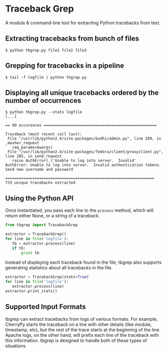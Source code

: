 # Traceback Grep

A module & command-line tool for extracting Python tracebacks from text.


##  Extracting tracebacks from bunch of files

    $ python tbgrep.py file1 file2 file3

## Grepping for tracebacks in a pipeline

    $ tail -f logfile | python tbgrep.py

## Displaying all unique tracebacks ordered by the number of occurrences

    $ python tbgrep.py --stats logfile
    [...]
    
    == 99 occurences ==================================================
    
    Traceback (most recent call last):
     File "/usr/lib/python2.4/site-packages/bodhi/admin.py", line 209, in _masher_request
       req_params=kwargs)
     File "/usr/lib/python2.4/site-packages/fedora/client/proxyclient.py", line 285, in send_request
       raise AuthError(_('Unable to log into server.  Invalid'
    AuthError: Unable to log into server.  Invalid authentication tokens.  Send new username and password
    
    ==================================================================
    733 unique tracebacks extracted

## Using the Python API

Once instantiated, you pass each line to the `process` method, which will
return either None, or a string of a traceback.

```python
from tbgrep import TracebackGrep

extractor = TracebackGrep()
for line in file('logfile'):
   tb = extractor.process(line)
   if tb:
       print tb
```

Instead of displaying each traceback found in the file, tbgrep also
supports generating statistics about all tracebacks in the file.

```python
extractor = TracebackGrep(stats=True)
for line in file('logfile'):
   extractor.process(line)
extractor.print_stats()
```

## Supported Input Formats

tbgrep can extract tracebacks from logs of various formats. For example,
CherryPy starts the traceback on a line with other details (like module,
timestamp, etc), but the rest of the trace starts at the beginning of the
line. Apache logs, on the other hand, will prefix each line of the
traceback with this information. tbgrep is designed to handle both of
these types of situations.
